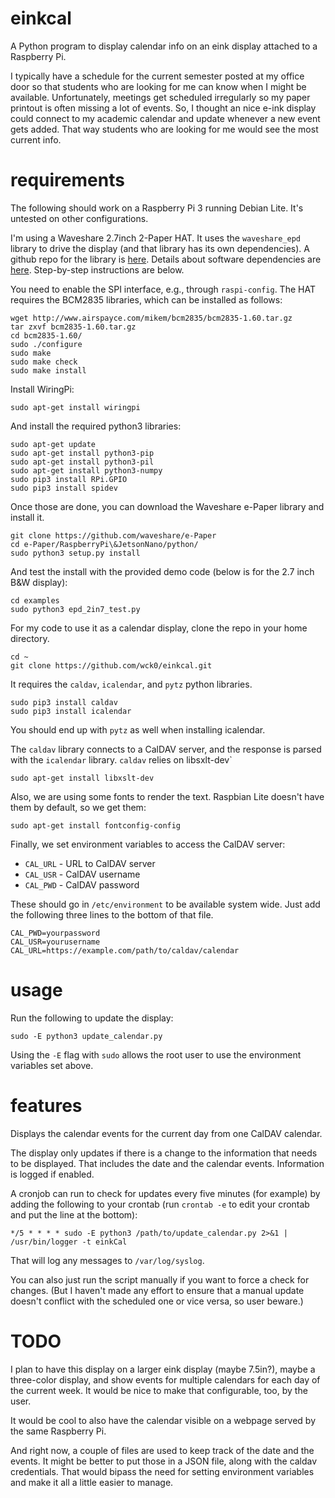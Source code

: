 # einkcal

A Python program to display calendar info on an eink display attached to a Raspberry Pi.

I typically have a schedule for the current semester posted at my office door so that students who are looking for me can know when I might be available.
Unfortunately, meetings get scheduled irregularly so my paper printout is often missing a lot of events.
So, I thought an nice e-ink display could connect to my academic calendar and update whenever a new event gets added.
That way students who are looking for me would see the most current info.

# requirements

The following should work on a Raspberry Pi 3 running Debian Lite.
It's untested on other configurations.

I'm using a Waveshare 2.7inch 2-Paper HAT.
It uses the `waveshare_epd` library to drive the display (and that library has its own dependencies).
A github repo for the library is [here](https://github.com/waveshare/e-Paper).
Details about software dependencies are [here](https://www.waveshare.com/wiki/2.7inch_e-Paper_HAT).
Step-by-step instructions are below.

You need to enable the SPI interface, e.g., through `raspi-config`.
The HAT requires the BCM2835 libraries, which can be installed as follows:

    wget http://www.airspayce.com/mikem/bcm2835/bcm2835-1.60.tar.gz
    tar zxvf bcm2835-1.60.tar.gz 
    cd bcm2835-1.60/
    sudo ./configure
    sudo make
    sudo make check
    sudo make install

Install WiringPi:

    sudo apt-get install wiringpi

And install the required python3 libraries:

    sudo apt-get update
    sudo apt-get install python3-pip
    sudo apt-get install python3-pil
    sudo apt-get install python3-numpy
    sudo pip3 install RPi.GPIO
    sudo pip3 install spidev

Once those are done, you can download the Waveshare e-Paper library and install it.

    git clone https://github.com/waveshare/e-Paper
    cd e-Paper/RaspberryPi\&JetsonNano/python/
    sudo python3 setup.py install

And test the install with the provided demo code (below is for the 2.7 inch B&W display):

    cd examples
    sudo python3 epd_2in7_test.py

For my code to use it as a calendar display, clone the repo in your home directory.

    cd ~
    git clone https://github.com/wck0/einkcal.git

It requires the `caldav`, `icalendar`, and `pytz` python libraries.

    sudo pip3 install caldav
    sudo pip3 install icalendar

You should end up with `pytz` as well when installing icalendar.

The `caldav` library connects to a CalDAV server, and the response is parsed with the `icalendar` library.
`caldav` relies on libsxlt-dev`

    sudo apt-get install libxslt-dev
    
Also, we are using some fonts to render the text.
Raspbian Lite doesn't have them by default, so we get them:

    sudo apt-get install fontconfig-config

Finally, we set environment variables to access the CalDAV server:

 * `CAL_URL` - URL to CalDAV server
 * `CAL_USR` - CalDAV username
 * `CAL_PWD` - CalDAV password

These should go in `/etc/environment` to be available system wide.
Just add the following three lines to the bottom of that file.

    CAL_PWD=yourpassword
    CAL_USR=yourusername
    CAL_URL=https://example.com/path/to/caldav/calendar

# usage

Run the following to update the display:

    sudo -E python3 update_calendar.py
    
Using the `-E` flag with `sudo` allows the root user to use the environment variables set above.

# features

Displays the calendar events for the current day from one CalDAV calendar.

The display only updates if there is a change to the information that needs to be displayed.
That includes the date and the calendar events.
Information is logged if enabled.

A cronjob can run to check for updates every five minutes (for example) by adding the following to your crontab (run `crontab -e` to edit your crontab and put the line at the bottom):

    */5 * * * * sudo -E python3 /path/to/update_calendar.py 2>&1 | /usr/bin/logger -t einkCal

That will log any messages to `/var/log/syslog`.

You can also just run the script manually if you want to force a check for changes.
(But I haven't made any effort to ensure that a manual update doesn't conflict with the scheduled one or vice versa, so user beware.)

# TODO

I plan to have this display on a larger eink display (maybe 7.5in?), maybe a three-color display, and show events for multiple calendars for each day of the current week.
It would be nice to make that configurable, too, by the user.

It would be cool to also have the calendar visible on a webpage served by the same Raspberry Pi.

And right now, a couple of files are used to keep track of the date and the events.
It might be better to put those in a JSON file, along with the caldav credentials.
That would bipass the need for setting environment variables and make it all a little easier to manage.
